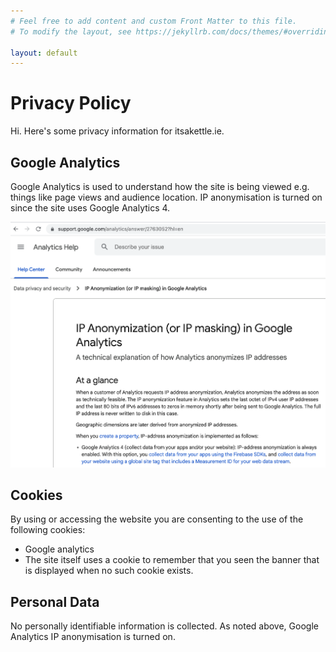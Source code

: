 ```yaml
---
# Feel free to add content and custom Front Matter to this file.
# To modify the layout, see https://jekyllrb.com/docs/themes/#overriding-theme-defaults

layout: default
---
```

# Privacy Policy
Hi. Here's some privacy information for itsakettle.ie.

## Google Analytics
Google Analytics is used to understand how the site is being viewed e.g. things like page views and audience location. IP anonymisation is turned on since the site uses Google Analytics 4.

<div align="center" >
	<img src="assets/img/google_analytics_ip_anon.png" alt="Google analytics anon screenshot."  />
</div>

## Cookies
By using or accessing the website you are consenting to the use of the following cookies:

* Google analytics
* The site itself uses a cookie to remember that you seen the banner that is displayed when no such cookie exists.

## Personal Data
No personally identifiable information is collected. As noted above, Google Analytics IP anonymisation is turned on.